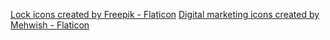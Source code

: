<a href="https://www.flaticon.com/free-icons/lock" title="lock icons">Lock icons created by Freepik - Flaticon</a>
<a href="https://www.flaticon.com/free-icons/digital-marketing" title="digital marketing icons">Digital marketing icons created by Mehwish - Flaticon</a>
